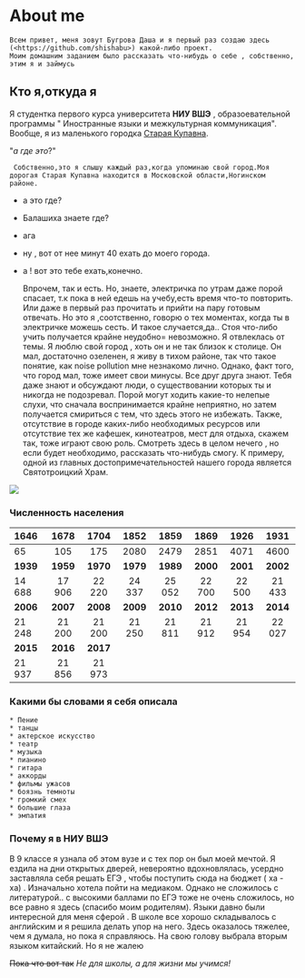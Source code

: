 # About me

    Всем привет, меня зовут Бугрова Даша и я первый раз создаю здесь (<https://github.com/shishabu>) какой-либо проект. 
    Моим домашним заданием было рассказать что-нибудь о себе , собственно, этим я и займусь

## Кто я,откуда я 

Я студентка первого курса университета **НИУ ВШЭ** , образоевательной программы " Иностранные языки и межкультурная коммуникация". Вообще, я из маленького городка [Старая Купавна](https://ru.wikipedia.org/wiki/%D0%A1%D1%82%D0%B0%D1%80%D0%B0%D1%8F_%D0%9A%D1%83%D0%BF%D0%B0%D0%B2%D0%BD%D0%B0).

"*а где это*?"

     Собственно,это я слышу каждый раз,когда упоминаю свой город.Моя дорогая Старая Купавна находится в Московской области,Ногинском районе.
- а это где? 
- Балашиха знаете где? 
- ага
- ну , вот от нее минут 40 ехать до моего города. 
- а ! вот это тебе ехать,конечно. 

    Впрочем, так и есть. Но, знаете, электричка по утрам даже порой спасает, т.к пока в ней едешь на учебу,есть время что-то повторить. Или даже в первый раз прочитать и прийти на пару готовым отвечать. Но это я ,соотственно, говорю о тех моментах, когда ты в электричке можешь сесть. И такое случается,да.. Стоя что-либо учить получается крайне неудобно= невозможно. Я отвлеклась от темы. 
Я люблю свой город , хоть он и не так близок к столице. Он мал, достаточно озеленен, я живу в тихом районе, так что такое понятие, как noise pollution мне незнакомо лично. Однако, факт того, что город мал, тоже имеет свои минусы. Все друг друга знают. Тебя даже знают и обсуждают люди, о существовании которых ты и никогда не подозревал. Порой могут ходить какие-то нелепые слухи, что сначала воспринимается крайне неприятно, но затем получается смириться с тем, что здесь этого не избежать. Также, отсутствие в городе каких-либо необходимых ресурсов или отсутствие тех же кафешек, кинотеатров, мест для отдыха, скажем так, тоже играют свою роль. Смотреть здесь в целом нечего , но если будет необходимо, рассказать что-нибудь смогу. К примеру, одной из главных достопримечательностей нашего города является Святотроицкий Храм. 

![](https://upload.wikimedia.org/wikipedia/commons/c/c9/Oldkupavna-church.jpg)

### Численность населения 
1646|1678|1704|1852|1859|1869|1926|1931
:---|:---:|:---:|:---:|:---:|:---:|:---:|:---:
65  | 105| 175  |2080 | 2479| 2851| 4071| 4600
**1939**|**1959**|**1970**|**1979**|**1989**|**2000**|**2001**|**2002**
14 688 |17 906|22 220|24 337|25 052| 22 700| 22 500| 21 433
**2006**|**2007**|**2008**|**2009**|**2010**|**2012**|**2013**|**2014**
21 248| 21 200| 21 200| 21 250| 21 811| 21 912| 21 954| 22 027
**2015**|**2016**|**2017**
21 937|21 856| 21 973

### Какими бы словами я себя описала 

    * Пение
    * танцы
    * актерское искусство
    * театр
    * музыка 
    * пианино
    * гитара
    * аккорды
    * фильмы ужасов 
    * боязнь темноты
    * громкий смех 
    * большие глаза 
    * эмпатия 

### Почему  я в НИУ ВШЭ  

В 9 классе я узнала об этом вузе и с тех пор он был моей мечтой. Я ездила на дни открытых дверей, невероятно вдохновлялась, усердно заставляла себя решать ЕГЭ , чтобы поступить сюда на бюджет ( ха - ха) . Изначально хотела пойти на медиаком. Однако не сложилось с литературой.. с высокими баллами по ЕГЭ тоже не очень сложилось, но все равно я здесь (спасибо моим родителям). 
Языки давно были интересной для меня сферой . В школе все хорошо складывалось с английским и я решила делать упор на него. 
Здесь оказалось тяжелее, чем я думала, но пока я справляюсь. На свою голову выбрала вторым языком китайский. Но я не жалею 

~~Пока что вот так~~ *Не для школы, а для жизни мы учимся!*



